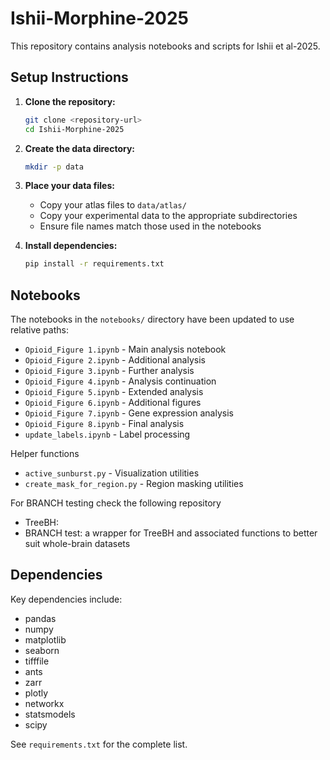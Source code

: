 # Ishii-Morphine-2025

This repository contains analysis notebooks and scripts for Ishii et al-2025.

## Setup Instructions

1. **Clone the repository:**
   ```bash
   git clone <repository-url>
   cd Ishii-Morphine-2025
   ```

2. **Create the data directory:**
   ```bash
   mkdir -p data
   ```

3. **Place your data files:**
   - Copy your atlas files to `data/atlas/`
   - Copy your experimental data to the appropriate subdirectories
   - Ensure file names match those used in the notebooks

4. **Install dependencies:**
   ```bash
   pip install -r requirements.txt
   ```

## Notebooks

The notebooks in the `notebooks/` directory have been updated to use relative paths:

- `Opioid_Figure 1.ipynb` - Main analysis notebook
- `Opioid_Figure 2.ipynb` - Additional analysis
- `Opioid_Figure 3.ipynb` - Further analysis
- `Opioid_Figure 4.ipynb` - Analysis continuation
- `Opioid_Figure 5.ipynb` - Extended analysis
- `Opioid_Figure 6.ipynb` - Additional figures
- `Opioid_Figure 7.ipynb` - Gene expression analysis
- `Opioid_Figure 8.ipynb` - Final analysis
- `update_labels.ipynb` - Label processing

Helper functions
- `active_sunburst.py` - Visualization utilities
- `create_mask_for_region.py` - Region masking utilities

For BRANCH testing check the following repository
- TreeBH:
- BRANCH test: a wrapper for TreeBH and associated functions to better suit whole-brain datasets


## Dependencies

Key dependencies include:
- pandas
- numpy
- matplotlib
- seaborn
- tifffile
- ants
- zarr
- plotly
- networkx
- statsmodels
- scipy

See `requirements.txt` for the complete list.

